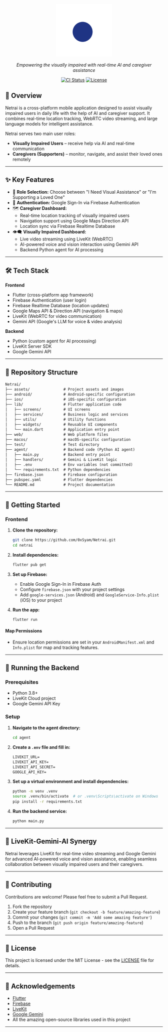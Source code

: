 <div align="center">
  <img src="assets/images/logo.svg" alt="Netrai Logo" width="180"/>
  <p><em>Empowering the visually impaired with real-time AI and caregiver assistance</em></p>
  <p>
    <a href="https://github.com/0xSyam/Netrai/actions"><img src="https://img.shields.io/github/actions/workflow/status/0xSyam/Netrai/ci.yml?branch=main&label=CI&logo=github" alt="CI Status"></a>
    <a href="https://github.com/0xSyam/Netrai/blob/main/LICENSE"><img src="https://img.shields.io/github/license/0xSyam/Netrai?color=blue" alt="License"></a>
  </p>
</div>

## 📱 Overview

Netrai is a cross-platform mobile application designed to assist visually impaired users in daily life with the help of AI and caregiver support. It combines real-time location tracking, WebRTC video streaming, and large language models for intelligent assistance.

Netrai serves two main user roles:

- **Visually Impaired Users** – receive help via AI and real-time communication
- **Caregivers (Supporters)** – monitor, navigate, and assist their loved ones remotely

---

## ✨ Key Features

- 🧭 **Role Selection:** Choose between "I Need Visual Assistance" or "I'm Supporting a Loved One"
- 🔐 **Authentication:** Google Sign-In via Firebase Authentication
- 🗺️ **Caregiver Dashboard:**
  - Real-time location tracking of visually impaired users
  - Navigation support using Google Maps Direction API
  - Location sync via Firebase Realtime Database
- 👁️‍🗨️ **Visually Impaired Dashboard:**
  - Live video streaming using LiveKit (WebRTC)
  - AI-powered voice and vision interaction using Gemini API
  - Backend Python agent for AI processing

---

## 🛠️ Tech Stack

**Frontend**

- Flutter (cross-platform app framework)
- Firebase Authentication (user login)
- Firebase Realtime Database (location updates)
- Google Maps API & Direction API (navigation & maps)
- LiveKit (WebRTC for video communication)
- Gemini API (Google's LLM for voice & video analysis)

**Backend**

- Python (custom agent for AI processing)
- LiveKit Server SDK
- Google Gemini API

---

## 📂 Repository Structure

```
Netrai/
├── assets/               # Project assets and images
├── android/              # Android-specific configuration
├── ios/                  # iOS-specific configuration
├── lib/                  # Flutter application code
│   ├── screens/          # UI screens
│   ├── services/         # Business logic and services
│   ├── utils/            # Utility functions
│   ├── widgets/          # Reusable UI components
│   └── main.dart         # Application entry point
├── web/                  # Web platform files
├── macos/                # macOS-specific configuration
├── test/                 # Test directory
├── agent/                # Backend code (Python AI agent)
│   ├── main.py           # Backend entry point
│   ├── handlers/         # Gemini & LiveKit logic
│   ├── .env              # Env variables (not committed)
│   └── requirements.txt  # Python dependencies
├── firebase.json         # Firebase configuration
├── pubspec.yaml          # Flutter dependencies
└── README.md             # Project documentation
```

---

## 🚀 Getting Started

### Frontend

1. **Clone the repository:**

   ```bash
   git clone https://github.com/0xSyam/Netrai.git
   cd netrai
   ```

2. **Install dependencies:**

   ```bash
   flutter pub get
   ```

3. **Set up Firebase:**

   - Enable Google Sign-In in Firebase Auth
   - Configure `firebase.json` with your project settings
   - Add `google-services.json` (Android) and `GoogleService-Info.plist` (iOS) to your project

4. **Run the app:**
   ```bash
   flutter run
   ```

#### Map Permissions

- Ensure location permissions are set in your `AndroidManifest.xml` and `Info.plist` for map and tracking features.

---

## 🧠 Running the Backend

### Prerequisites

- Python 3.8+
- LiveKit Cloud project
- Google Gemini API Key

### Setup

1. **Navigate to the agent directory:**

   ```bash
   cd agent
   ```

2. **Create a `.env` file and fill in:**

   ```
   LIVEKIT_URL=
   LIVEKIT_API_KEY=
   LIVEKIT_API_SECRET=
   GOOGLE_API_KEY=
   ```

3. **Set up a virtual environment and install dependencies:**

   ```bash
   python -m venv .venv
   source .venv/bin/activate  # or .venv\Scripts\activate on Windows
   pip install -r requirements.txt
   ```

4. **Run the backend service:**
   ```bash
   python main.py
   ```

---

## 🤖 LiveKit-Gemini-AI Synergy

Netrai leverages LiveKit for real-time video streaming and Google Gemini for advanced AI-powered voice and vision assistance, enabling seamless collaboration between visually impaired users and their caregivers.

---

## 🤝 Contributing

Contributions are welcome! Please feel free to submit a Pull Request.

1. Fork the repository
2. Create your feature branch (`git checkout -b feature/amazing-feature`)
3. Commit your changes (`git commit -m 'Add some amazing feature'`)
4. Push to the branch (`git push origin feature/amazing-feature`)
5. Open a Pull Request

---

## 📄 License

This project is licensed under the MIT License - see the [LICENSE](LICENSE) file for details.

---

## 🙏 Acknowledgements

- [Flutter](https://flutter.dev/)
- [Firebase](https://firebase.google.com/)
- [LiveKit](https://livekit.io/)
- [Google Gemini](https://ai.google.dev/)
- All the amazing open-source libraries used in this project

---
